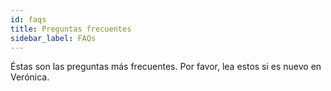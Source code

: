 ```yaml
---
id: faqs
title: Preguntas frecuentes
sidebar_label: FAQs
---
```


Éstas son las preguntas más frecuentes. Por favor, lea estos si es nuevo en Verónica.